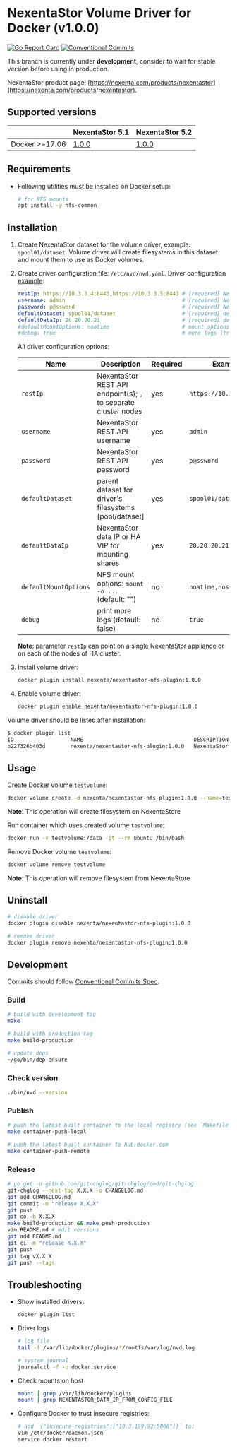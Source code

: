 # NexentaStor Volume Driver for Docker (v1.0.0)

[![Go Report Card](https://goreportcard.com/badge/github.com/Nexenta/nexenta-docker-driver)](https://goreportcard.com/report/github.com/Nexenta/nexenta-docker-driver)
[![Conventional Commits](https://img.shields.io/badge/Conventional%20Commits-1.0.0-yellow.svg)](https://conventionalcommits.org)

This branch is currently under **development**, consider to wait for stable version before using in production.

NexentaStor product page: [https://nexenta.com/products/nexentastor](https://nexenta.com/products/nexentastor).

## Supported versions

|                | NexentaStor 5.1                                                      | NexentaStor 5.2                                                      |
|----------------|----------------------------------------------------------------------|----------------------------------------------------------------------|
| Docker >=17.06 | [1.0.0](https://github.com/Nexenta/nexenta-docker-driver/tree/1.0.0) | [1.0.0](https://github.com/Nexenta/nexenta-docker-driver/tree/1.0.0) |

## Requirements

- Following utilities must be installed on Docker setup:
  ```bash
  # for NFS mounts
  apt install -y nfs-common
  ```

## Installation

1. Create NexentaStor dataset for the volume driver, example: `spool01/dataset`.
   Volume driver will create filesystems in this dataset and mount them to use as Docker volumes.
2. Create driver configuration file: `/etc/nvd/nvd.yaml`. Driver configuration
    [example](/etc/nvd/nvd.yaml):
   ```yaml
   restIp: https://10.3.3.4:8443,https://10.3.3.5:8443 # [required] NexentaStor REST API endpoint(s)
   username: admin                                     # [required] NexentaStor REST API username
   password: p@ssword                                  # [required] NexentaStor REST API password
   defaultDataset: spool01/dataset                     # [required] default 'pool/dataset' to use
   defaultDataIp: 20.20.20.21                          # [required] default NexentaStor data IP or HA VIP
   #defaultMountOptions: noatime                       # mount options (mount -o ...)
   #debug: true                                        # more logs (true/false)
   ```

   All driver configuration options:

   | Name                  | Description                                                     | Required | Example                 |
   |-----------------------|-----------------------------------------------------------------|----------|-------------------------|
   | `restIp`              | NexentaStor REST API endpoint(s); `,` to separate cluster nodes | yes      | `https://10.3.3.4:8443` |
   | `username`            | NexentaStor REST API username                                   | yes      | `admin`                 |
   | `password`            | NexentaStor REST API password                                   | yes      | `p@ssword`              |
   | `defaultDataset`      | parent dataset for driver's filesystems [pool/dataset]          | yes      | `spool01/dataset`       |
   | `defaultDataIp`       | NexentaStor data IP or HA VIP for mounting shares               | yes      | `20.20.20.21`           |
   | `defaultMountOptions` | NFS mount options: `mount -o ...` (default: "")                 | no       | `noatime,nosuid`        |
   | `debug`               | print more logs (default: false)                                | no       | `true`                  |

   **Note**: parameter `restIp` can point on a single NexentaStor appliance or on each of the nodes of HA cluster.

3. Install volume driver:
   ```bash
   docker plugin install nexenta/nexentastor-nfs-plugin:1.0.0
   ```
4. Enable volume driver:
   ```bash
   docker plugin enable nexenta/nexentastor-nfs-plugin:1.0.0
   ```

Volume driver should be listed after installation:

```bash
$ docker plugin list
ID                  NAME                                   DESCRIPTION                            ENABLED
b227326b403d        nexenta/nexentastor-nfs-plugin:1.0.0   NexentaStor Volume Driver for Docker   true
```

## Usage

Create Docker volume `testvolume`:
```bash
docker volume create -d nexenta/nexentastor-nfs-plugin:1.0.0 --name=testvolume
```
**Note**: This operation will create filesystem on NexentaStore

Run container which uses created volume `testvolume`:
```bash
docker run -v testvolume:/data -it --rm ubuntu /bin/bash
```

Remove Docker volume `testvolume`:
```bash
docker volume remove testvolume
```
**Note**: This operation will remove filesystem from NexentaStore

## Uninstall

```bash
# disable driver
docker plugin disable nexenta/nexentastor-nfs-plugin:1.0.0

# remove driver
docker plugin remove nexenta/nexentastor-nfs-plugin:1.0.0
```

## Development

Commits should follow [Conventional Commits Spec](https://conventionalcommits.org).

### Build

```bash
# build with development tag
make

# build with production tag
make build-production

# update deps
~/go/bin/dep ensure
```

### Check version

```bash
./bin/nvd --version
```

### Publish

```bash
# push the latest built container to the local registry (see `Makefile`)
make container-push-local

# push the latest built container to hub.docker.com
make container-push-remote
```

### Release

```bash
# go get -u github.com/git-chglog/git-chglog/cmd/git-chglog
git-chglog --next-tag X.X.X -o CHANGELOG.md
git add CHANGELOG.md
git commit -m "release X.X.X"
git push
git co -b X.X.X
make build-production && make push-production
vim README.md # edit versions
git add README.md
git ci -m "release X.X.X"
git push
git tag vX.X.X
git push --tags
```

## Troubleshooting

- Show installed drivers:
  ```bash
  docker plugin list
  ```
- Driver logs
  ```bash
  # log file
  tail -f /var/lib/docker/plugins/*/rootfs/var/log/nvd.log

  # system journal
  journalctl -f -u docker.service
  ```
- Check mounts on host
  ```bash
  mount | grep /var/lib/docker/plugins
  mount | grep NEXENTASTOR_DATA_IP_FROM_CONFIG_FILE
  ```
- Configure Docker to trust insecure registries:
  ```bash
  # add `{"insecure-registries":["10.3.199.92:5000"]}` to:
  vim /etc/docker/daemon.json
  service docker restart
  ```
